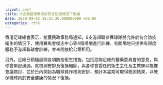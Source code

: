```yaml
---
layout: post
title: 6支港超球隊可於符合防疫情況下復操
date: 2020-09-02 19:25:20.000000000 +08:00
categories: rthk
---
```


香港足球總會表示，接獲民政事務局通知，6支港超聯參賽球隊將允許於符合防疫衛生的情況下，使用賽馬會傑志中心等4個場地進行訓練，有關場地只提供有限度服務予港超聯球會訓練，並未開放給公眾租用。

另外，足總已積極展開各項防疫衞生措施，包括諮詢足總的醫藥委員會的意見，與球會緊密溝通，就檢測安排及復操細節，與各球會委任的衞生主任及主教練以視像會議商討，並於日內開始為職球員作檢測安排，預計本星期可取得檢測結果，以確保職球員於安全健康的情況下復操。
